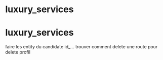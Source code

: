 # luxury_services
# luxury_services



faire les entity du candidate id_...
trouver comment delete une route pour delete profil